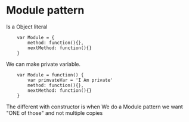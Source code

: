 # Module pattern

Is a Object literal

```
    var Module = {
        method: function(){},
        nextMethod: function(){}
    }
```

We can make private variable.

```
    var Module = function() {
        var primvateVar = 'I Am private'
        method: function(){},
        nextMethod: function(){}
    }
```

The different with constructor is when We do a Module pattern we want "ONE of those" and not multiple copies